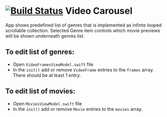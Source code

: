 [![Build Status](https://travis-ci.org/zigdanis/VideoCarousel.svg?branch=master)](https://travis-ci.org/zigdanis/VideoCarousel)
Video Carousel
==============
App shows predefined list of genres that is implemented as infinte looped scrollable collection. Selected Genre item controls which movie previews will be shown underneath genres list.

To edit list of genres:
--------
* Open `VideoFramesViewModel.swift` file
* In the `init()` add or remove `VideoFrame` entries to the `frames` array. There should be at least 1 entry.

To edit list of movies:
--------
* Open `MoviesViewModel.swift` file
* In the `init()` add or remove `Movie` entries to the `movies` array.